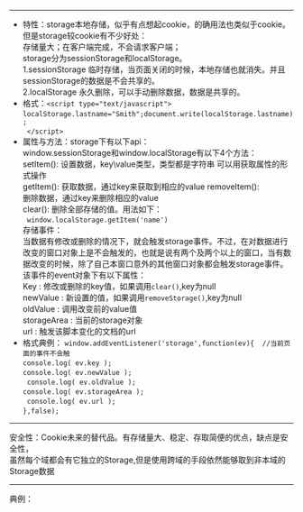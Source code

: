 ------
* 特性：storage本地存储，似乎有点想起cookie，的确用法也类似于cookie。但是storage较cookie有不少好处：<br>
      存储量大；在客户端完成，不会请求客户端；<br>
      storage分为sessionStorage和localStorage。<br>
      1.sessionStorage  临时存储，当页面关闭的时候，本地存储也就消失。并且sessionStorage的数据是不会共享的。<br>
       2.localStorage 永久删除，可以手动删除数据，数据是共享的。
* 格式：`<script type="text/javascript">`<br>
       `localStorage.lastname="Smith";document.write(localStorage.lastname);`<br>
      ` </script>`
* 属性与方法：storage下有以下api：<br>
      window.sessionStorage和window.localStorage有以下4个方法：<br>
      setItem(): 设置数据，key\value类型，类型都是字符串 可以用获取属性的形式操作<br>
      getItem(): 获取数据，通过key来获取到相应的value removeItem():<br>
      删除数据，通过key来删除相应的value<br>
      clear(): 删除全部存储的值。用法如下：<br>
     ` window.localStorage.getItem('name')`<br>
      存储事件：<br>
      当数据有修改或删除的情况下，就会触发storage事件。不过，在对数据进行改变的窗口对象上是不会触发的，也就是说有两个及两个以上的窗口，当有数据改变的时候，除了自己本窗口意外的其他窗口对象都会触发storage事件。<br>
      该事件的event对象下有以下属性：<br>
      Key : 修改或删除的key值，如果调用`clear()`,key为null<br>
      newValue : 新设置的值，如果调用`removeStorage()`,key为null<br>
      oldValue : 调用改变前的value值<br>
      storageArea : 当前的storage对象<br>
      url : 触发该脚本变化的文档的url
* 格式典例：
      `window.addEventListener('storage',function(ev){  //当前页面的事件不会触`<br>
        `console.log( ev.key );`<br>
        `console.log( ev.newValue );`<br>
       ` console.log( ev.oldValue );`<br>
        `console.log( ev.storageArea );`<br>
       ` console.log( ev.url );`<br>
      `},false);`<br>
      
------
安全性：Cookie未来的替代品。有存储量大、稳定、存取简便的优点，缺点是安全性，<br>
      虽然每个域都会有它独立的Storage,但是使用跨域的手段依然能够取到非本域的Storage数据
      
------
典例：
     
